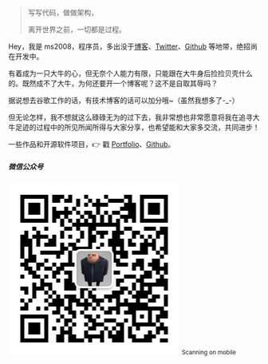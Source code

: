 > 写写代码，做做架构，
>
> 离开世界之前，一切都是过程。

Hey，我是 ms2008，程序员，多出没于[博客](https://ms2008.github.io)、[Twitter](https://twitter.com/ms2008vip/)、[Github](http://github.com/ms2008) 等地带，绝招尚在开发中。

有着成为一只大牛的心，但无奈个人能力有限，只能跟在大牛身后捡捡贝壳什么的。既然成不了大牛，为何还要开一个博客呢？这不是自取其辱吗？

据说想去谷歌工作的话，有技术博客的话可以加分哦~（虽然我想多了-_-）

但无论怎样，我不想就这么碌碌无为的过下去，我非常想也非常愿意将我在追寻大牛足迹的过程中的所见所闻所得与大家分享，也希望能和大家多交流，共同进步！

一些作品和开源软件项目，👉 戳 [Portfolio](/portfolio)、[Github](http://github.com/ms2008)。


##### 微信公众号

<div class="visible-xs visible-sm visible-md visible-lg">
    <img src="/img/wechat-344.jpg" width="344" />
    <small class="img-hint">Scanning on mobile</small>
</div>
